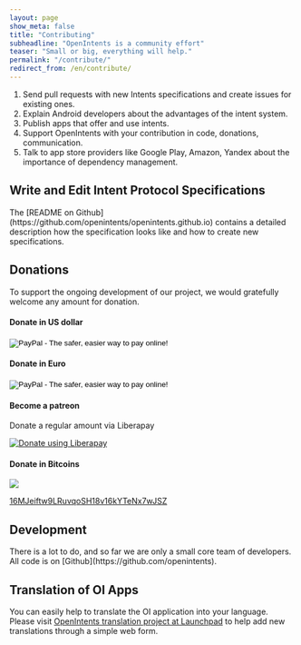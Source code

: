 ```yaml
---
layout: page
show_meta: false
title: "Contributing"
subheadline: "OpenIntents is a community effort"
teaser: "Small or big, everything will help."
permalink: "/contribute/"
redirect_from: /en/contribute/
---
```

1. Send pull requests with new Intents specifications and create issues for existing ones.
2. Explain Android developers about the advantages of the intent system.
3. Publish apps that offer and use intents.
4. Support OpenIntents with your contribution in code, donations, communication.
5. Talk to app store providers like Google Play, Amazon, Yandex about the importance of dependency management.

<h2>Write and Edit Intent Protocol Specifications</h2>
The [README on Github](https://github.com/openintents/openintents.github.io) contains a detailed description
how the specification looks like and how to create new specifications.

<h2>Donations</h2>
To support the ongoing development of our project, we would gratefully welcome any amount for donation.

#### <i class='fa fa-usd' aria-hidden="true"></i> Donate in US dollar
<form action="https://www.paypal.com/cgi-bin/webscr" method="post">
<input type="hidden" name="cmd" value="_s-xclick">
<input type="hidden" name="hosted_button_id" value="4328757">
<input type="image" src="https://www.paypal.com/en_US/i/btn/btn_donateCC_LG.gif" border="0" name="submit" alt="PayPal - The safer, easier way to pay online!">
<img alt="" border="0" src="https://www.paypal.com/de_DE/i/scr/pixel.gif" width="1" height="1">
</form>


#### <i class='fa fa-eur' aria-hidden="true"></i> Donate in Euro
<form action="https://www.paypal.com/cgi-bin/webscr" method="post">
<input type="hidden" name="cmd" value="_s-xclick">
<input type="hidden" name="hosted_button_id" value="4328784">
<input type="image" src="https://www.paypal.com/en_US/i/btn/btn_donateCC_LG.gif" border="0" name="submit" alt="PayPal - The safer, easier way to pay online!">
<img alt="" border="0" src="https://www.paypal.com/de_DE/i/scr/pixel.gif" width="1" height="1">
</form>

#### <i class='fa fa-money' aria-hidden="true"></i> Become a patreon
Donate a regular amount via Liberapay
<br/>
<script src="https://liberapay.com/openintents/widgets/button.js"></script>
<noscript><a href="https://liberapay.com/openintents/donate"><img alt="Donate using Liberapay" src="https://liberapay.com/assets/widgets/donate.svg"></a></noscript>

#### <i class='fa fa-btc' aria-hidden="true"></i> Donate in Bitcoins
<a href="bitcoin:16MJeiftw9LRuvqoSH18v16kYTeNx7wJSZ?label=Donation OpenIntents">
<img src="{{site.url}}/images/16MJeiftw9LRuvqoSH18v16kYTeNx7wJSZ.png" ></a>
<p><a href="https://blockchain.info/address/16MJeiftw9LRuvqoSH18v16kYTeNx7wJSZ">16MJeiftw9LRuvqoSH18v16kYTeNx7wJSZ</a></p>

<h2>Development</h2>
There is a lot to do, and so far we are only a small core team of developers. All code is on [Github](https://github.com/openintents).

<h2>Translation of OI Apps</h2>
You can easily help to translate the OI application into your language. Please visit <a href="https://translations.launchpad.net/openintents/">OpenIntents translation project at Launchpad</a> to help add new translations through a simple web form.
